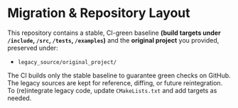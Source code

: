 # Migration & Repository Layout

This repository contains a stable, CI-green baseline **(build targets under `/include`, `/src`, `/tests`, `/examples`)**
and the **original project** you provided, preserved under:

- `legacy_source/original_project/`

The CI builds only the stable baseline to guarantee green checks on GitHub.
The legacy sources are kept for reference, diffing, or future reintegration.
To (re)integrate legacy code, update `CMakeLists.txt` and add targets as needed.
